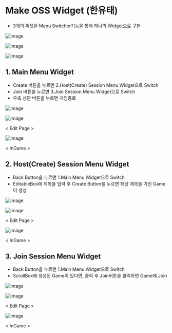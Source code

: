 # Make OSS Widget (한유태)
- 3개의 위젯을 Menu Switcher기능을 통해 하나의 Widget으로 구현

![image](https://github.com/HanYooTae/Unreal-Game-Project1/assets/41534351/fb50c00b-f11f-4d85-983b-5b32d0af4797)

![image](https://github.com/HanYooTae/Unreal-Game-Project1/assets/41534351/38f0aee0-1b9c-4cab-b5e9-3b3e486aa279)

![image](https://github.com/HanYooTae/Unreal-Game-Project1/assets/41534351/ae320f46-273f-42ed-9a78-4e71c65cdb78)


## 1. Main Menu Widget
- Create 버튼을 누르면 2.Host(Create) Session Menu Widget으로 Switch
- Join 버튼을 누르면 3.Join Session Menu Widget으로 Switch
- 우측 상단 버튼을 누르면 게임종료
  
![image](https://github.com/HanYooTae/Unreal-Game-Project1/assets/41534351/0ef69ce9-7c2b-46a7-840e-fc3216b7bcbc)

![image](https://github.com/HanYooTae/Unreal-Game-Project1/assets/41534351/6c2dff36-e184-4ad2-b759-fe30ff3fe27c)

< Edit Page >

![image](https://github.com/HanYooTae/Unreal-Game-Project1/assets/41534351/8e16ca14-f650-45e4-8123-0c64a1c88a06)

< InGame >

## 2. Host(Create) Session Menu Widget
- Back Button을 누르면 1.Main Menu Widget으로 Switch
- EditableBox에 제목을 입력 후 Create Button을 누르면 해당 제목을 가진 Game이 생성

![image](https://github.com/HanYooTae/Unreal-Game-Project1/assets/41534351/dff3f19a-48de-4dd6-b1d6-3eccbf30bef9)


![image](https://github.com/HanYooTae/Unreal-Game-Project1/assets/41534351/0e8178b4-e683-4213-82e0-35833fc53b12)

< Edit Page >

![image](https://github.com/HanYooTae/Unreal-Game-Project1/assets/41534351/cbc5f295-d4a3-42d7-9f66-017caa162631)

< InGame >

## 3. Join Session Menu Widget
- Back Button을 누르면 1.Main Menu Widget으로 Switch
- ScrollBox에 생성된 Game이 있다면, 클릭 후 Join버튼을 클릭하면 Game에 Join

![image](https://github.com/HanYooTae/Unreal-Game-Project1/assets/41534351/9a7a3f58-2a2f-4537-a0af-1b9aefbe739b)


![image](https://github.com/HanYooTae/Unreal-Game-Project1/assets/41534351/f8fecdd6-da4d-47a3-ab54-651bc26aaaee)

< Edit Page >

![image](https://github.com/HanYooTae/Unreal-Game-Project1/assets/41534351/e93ca5f1-741e-43f9-a7f6-3830f578e2ac)

< InGame >
